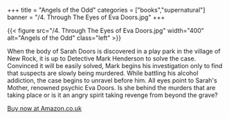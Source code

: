 +++
title = "Angels of the Odd"
categories = ["books","supernatural"]
banner = "/4. Through The Eyes of Eva Doors.jpg"
+++

{{< figure src="/4. Through The Eyes of Eva Doors.jpg" width="400" alt="Angels of the Odd" class="left" >}}

When the body of Sarah Doors is discovered in a play park in the village of New Rock, it is up to Detective Mark Henderson to solve the case. Convinced it will be easily solved, Mark begins his investigation only to find that suspects are slowly being murdered. While battling his alcohol addiction, the case begins to unravel before him. All eyes point to Sarah's Mother, renowned psychic Eva Doors. Is she behind the murders that are taking place or is it an angry spirit taking revenge from beyond the grave?
  
[Buy now at Amazon.co.uk](https://www.amazon.co.uk/Through-Eyes-Doors-James-Warrender/dp/150778290X)